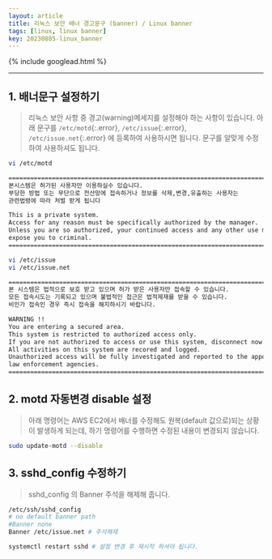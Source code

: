 ```yaml
---
layout: article
title: 리눅스 보안 배너 경고문구 (banner) / Linux banner
tags: [linux, linux banner]
key: 20230805-linux_banner
---
```


{% include googlead.html %}

---

## 1. 배너문구 설정하기

> 리눅스 보안 사항 중 경고(warning)메세지를 설정해야 하는 사항이 있습니다.
> 아래 문구를 `/etc/motd`{:.error}, `/etc/issue`{:.error}, `/etc/issue.net`{:.error} 에 등록하여 사용하시면 됩니다.
> 문구를 알맞게 수정하여 사용하셔도 됩니다.

```bash
vi /etc/motd

===============================================================================
본시스템은 허가된 사용자만 이용하실수 있습니다.
부당한 방법 또는 무단으로 전산망에 접속하거나 정보를 삭제,변경,유출하는 사용자는
관련법령에 따라 처벌 받게 됩니다

This is a private system.
Access for any reason must be specifically authorized by the manager.
Unless you are so authorized, your continued access and any other use may
expose you to criminal.
===============================================================================
```

```bash
vi /etc/issue
vi /etc/issue.net

=============================================================================
본 시스템은 법적으로 보호 받고 있으며 허가 받은 사용자만 접속할 수 있습니다.
모든 접속시도는 기록되고 있으며 불법적인 접근은 법적제재를 받을 수 있습니다.
비인가 접속인 경우 즉시 접속을 해지하시기 바랍니다.

WARNING !!
You are entering a secured area.
This system is restricted to authorized access only.
If you are not authorized to access or use this system, disconnect now.
All activities on this system are recored and logged.
Unauthorized access will be fully investigated and reported to the appopriate
law enforcement agencies.
=============================================================================
```

## 2. motd 자동변경 disable 설정

> 아래 명령어는 AWS EC2에서 배너를 수정해도 원복(default 값으로)되는 상황이 발생하게 되는데,
> 하기 명령어를 수행하면 수정된 내용이 변경되지 않습니다.

```bash
sudo update-motd --disable
```

## 3. sshd_config 수정하기

> sshd_config 의 Banner 주석을 해제해 줍니다.

```bash
/etc/ssh/sshd_config
# no default banner path
#Banner none
Banner /etc/issue.net # 주석해제

systemctl restart sshd # 설정 변경 후 재시작 하셔야 됩니다.
```